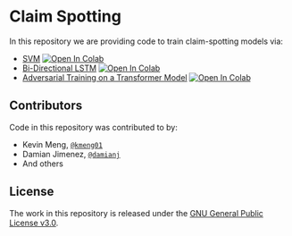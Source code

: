 # Claim Spotting
In this repository we are providing code to train claim-spotting models via:
  - [SVM](https://github.com/idirlab/claimspotter/tree/master/svm) <a href="https://colab.research.google.com/github/idirlab/claimspotter/blob/master/svm/svm-notebook.ipynb" target="_parent\"><img src="https://colab.research.google.com/assets/colab-badge.svg" alt="Open In Colab"/></a>
  - [Bi-Directional LSTM](https://github.com/idirlab/claimspotter/tree/master/bidirectional-lstm) <a href="https://colab.research.google.com/github/idirlab/claimspotter/blob/master/bidirectional-lstm/bilstm-notebook.ipynb" target="_parent\"><img src="https://colab.research.google.com/assets/colab-badge.svg" alt="Open In Colab"/></a>
  - [Adversarial Training on a Transformer Model](https://github.com/idirlab/claimspotter/tree/master/bert-adversarial) <a href="https://colab.research.google.com/github/idirlab/claimspotter/blob/master/adv_transformer/adv_transformer-notebook.ipynb" target="_parent\"><img src="https://colab.research.google.com/assets/colab-badge.svg" alt="Open In Colab"/></a>

## Contributors

Code in this repository was contributed to by:
* Kevin Meng, [`@kmeng01`](https://github.com/kmeng01)
* Damian Jimenez, [`@damianj`](https://github.com/damianj)
* And others

## License
The work in this repository is released under the [GNU General Public License v3.0](https://www.gnu.org/licenses/gpl-3.0.en.html).
